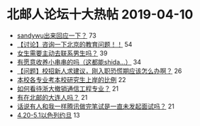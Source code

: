 # 北邮人论坛十大热帖 2019-04-10

- [sandywu出来回应一下？](https://bbs.byr.cn/article/Friends/1919853) 73
- [【讨论】咨询一下北京的教育问题！！](https://bbs.byr.cn/article/Talking/6111552) 54
- [女生需要主动去联系男生吗？](https://bbs.byr.cn/article/Feeling/3106030) 39
- [有愿意收养小串串的吗（这都能shida...）](https://bbs.byr.cn/article/Pet/152294) 34
- [【问题】校招新人求建议，刚入职恐慌期应该怎么办啊？](https://bbs.byr.cn/article/WorkLife/1120816) 26
- [本校各专业考本校研究生上岸的比例](https://bbs.byr.cn/article/AimGraduate/1164235) 22
- [如何看待浙大撤销通信工程专业？](https://bbs.byr.cn/article/Picture/3240217) 21
- [有在北邮的大连人吗？](https://bbs.byr.cn/article/NorthEast/943668) 21
- [话说有人和我一样腾讯做完笔试是一直未发起面试吗？](https://bbs.byr.cn/article/Job/2020283) 21
- [4.20-5.1以色列约旦](https://bbs.byr.cn/article/Travel/141524) 13


